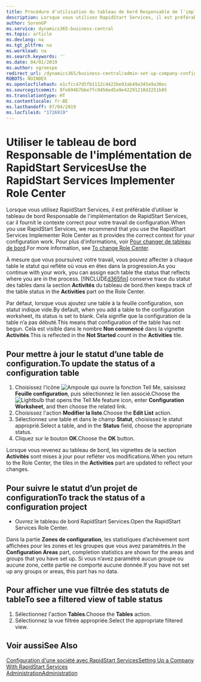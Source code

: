```yaml
---
title: Procédure d'utilisation du tableau de bord Responsable de l'implémentation de RapidStart Services | Microsoft Docs
description: Lorsque vous utilisez RapidStart Services, il est préférable de suivre votre travail et d’utiliser le tableau de bord Responsable de l'implémentation de RapidStart Services, car il fournit le contexte correct pour votre travail de configuration.
author: SorenGP
ms.service: dynamics365-business-central
ms.topic: article
ms.devlang: na
ms.tgt_pltfrm: na
ms.workload: na
ms.search.keywords: ''
ms.date: 04/01/2019
ms.author: sgroespe
redirect_url: /dynamics365/business-central/admin-set-up-company-configuration
ROBOTS: NOINDEX
ms.openlocfilehash: e1cfcc47d5fb1112c4422be93ab49a345e9a30ec
ms.sourcegitcommit: 8fe694b7bbe7fc0456ed5a9e42291218d2251b05
ms.translationtype: HT
ms.contentlocale: fr-BE
ms.lasthandoff: 07/04/2019
ms.locfileid: "1726919"
---
```

# <a name="use-the-rapidstart-services-implementer-role-center"></a><span data-ttu-id="2c00a-103">Utiliser le tableau de bord Responsable de l'implémentation de RapidStart Services</span><span class="sxs-lookup"><span data-stu-id="2c00a-103">Use the RapidStart Services Implementer Role Center</span></span>
<span data-ttu-id="2c00a-104">Lorsque vous utilisez RapidStart Services, il est préférable d’utiliser le tableau de bord Responsable de l'implémentation de RapidStart Services, car il fournit le contexte correct pour votre travail de configuration.</span><span class="sxs-lookup"><span data-stu-id="2c00a-104">When you use RapidStart Services, we recommend that you use the RapidStart Services Implementer Role Center as it provides the correct context for your configuration work.</span></span> <span data-ttu-id="2c00a-105">Pour plus d'informations, voir [Pour changer de tableau de bord](ui-change-basic-settings.md#to-change-role-center).</span><span class="sxs-lookup"><span data-stu-id="2c00a-105">For more information, see [To change Role Center](ui-change-basic-settings.md#to-change-role-center).</span></span>

<span data-ttu-id="2c00a-106">À mesure que vous poursuivez votre travail, vous pouvez affecter à chaque table le statut qui reflète où vous en êtes dans la progression.</span><span class="sxs-lookup"><span data-stu-id="2c00a-106">As you continue with your work, you can assign each table the status that reflects where you are in the process.</span></span> [!INCLUDE[d365fin](includes/d365fin_md.md)] <span data-ttu-id="2c00a-107">conserve trace du statut des tables dans la section **Activités** du tableau de bord.</span><span class="sxs-lookup"><span data-stu-id="2c00a-107">then keeps track of the table status in the **Activities** part on the Role Center.</span></span>  

<span data-ttu-id="2c00a-108">Par défaut, lorsque vous ajoutez une table à la feuille configuration, son statut indique vide.</span><span class="sxs-lookup"><span data-stu-id="2c00a-108">By default, when you add a table to the configuration worksheet, its status is set to blank.</span></span> <span data-ttu-id="2c00a-109">Cela signifie que la configuration de la table n’a pas débuté.</span><span class="sxs-lookup"><span data-stu-id="2c00a-109">This means that configuration of the table has not begun.</span></span> <span data-ttu-id="2c00a-110">Cela est visible dans le nombre **Non commencé** dans la vignette **Activités**.</span><span class="sxs-lookup"><span data-stu-id="2c00a-110">This is reflected in the **Not Started** count in the **Activities** tile.</span></span>  

## <a name="to-update-the-status-of-a-configuration-table"></a><span data-ttu-id="2c00a-111">Pour mettre à jour le statut d’une table de configuration.</span><span class="sxs-lookup"><span data-stu-id="2c00a-111">To update the status of a configuration table</span></span>  
1.  <span data-ttu-id="2c00a-112">Choisissez l'icône ![Ampoule qui ouvre la fonction Tell Me](media/ui-search/search_small.png "Dites-moi ce que vous voulez faire"), saisissez **Feuille configuration**, puis sélectionnez le lien associé.</span><span class="sxs-lookup"><span data-stu-id="2c00a-112">Choose the ![Lightbulb that opens the Tell Me feature](media/ui-search/search_small.png "Tell me what you want to do") icon, enter **Configuration Worksheet**, and then choose the related link.</span></span>  
2.  <span data-ttu-id="2c00a-113">Choisissez l'action **Modifier la liste**.</span><span class="sxs-lookup"><span data-stu-id="2c00a-113">Choose the **Edit List** action.</span></span>  
3.  <span data-ttu-id="2c00a-114">Sélectionnez une table et dans le champ **Statut**, choisissez le statut approprié.</span><span class="sxs-lookup"><span data-stu-id="2c00a-114">Select a table, and in the **Status** field, choose the appropriate status.</span></span>  
4.  <span data-ttu-id="2c00a-115">Cliquez sur le bouton **OK**.</span><span class="sxs-lookup"><span data-stu-id="2c00a-115">Choose the **OK** button.</span></span>  

<span data-ttu-id="2c00a-116">Lorsque vous revenez au tableau de bord, les vignettes de la section **Activités** sont mises à jour pour refléter vos modifications.</span><span class="sxs-lookup"><span data-stu-id="2c00a-116">When you return to the Role Center, the tiles in the **Activities** part are updated to reflect your changes.</span></span>  

## <a name="to-track-the-status-of-a-configuration-project"></a><span data-ttu-id="2c00a-117">Pour suivre le statut d’un projet de configuration</span><span class="sxs-lookup"><span data-stu-id="2c00a-117">To track the status of a configuration project</span></span>  
- <span data-ttu-id="2c00a-118">Ouvrez le tableau de bord RapidStart Services.</span><span class="sxs-lookup"><span data-stu-id="2c00a-118">Open the RapidStart Services Role Center.</span></span>  

<span data-ttu-id="2c00a-119">Dans la partie **Zones de configuration**, les statistiques d’achèvement sont affichées pour les zones et les groupes que vous avez paramétrés.</span><span class="sxs-lookup"><span data-stu-id="2c00a-119">In the **Configuration Areas** part, completion statistics are shown for the areas and groups that you have set up.</span></span> <span data-ttu-id="2c00a-120">Si vous n’avez paramétré aucun groupe ou aucune zone, cette partie ne comporte aucune donnée.</span><span class="sxs-lookup"><span data-stu-id="2c00a-120">If you have not set up any groups or areas, this part has no data.</span></span>  

## <a name="to-see-a-filtered-view-of-table-status"></a><span data-ttu-id="2c00a-121">Pour afficher une vue filtrée des statuts de table</span><span class="sxs-lookup"><span data-stu-id="2c00a-121">To see a filtered view of table status</span></span>  
1. <span data-ttu-id="2c00a-122">Sélectionnez l'action **Tables**.</span><span class="sxs-lookup"><span data-stu-id="2c00a-122">Choose the **Tables** action.</span></span>  
2. <span data-ttu-id="2c00a-123">Sélectionnez la vue filtrée appropriée.</span><span class="sxs-lookup"><span data-stu-id="2c00a-123">Select the appropriate filtered view.</span></span>  

## <a name="see-also"></a><span data-ttu-id="2c00a-124">Voir aussi</span><span class="sxs-lookup"><span data-stu-id="2c00a-124">See Also</span></span>  
[<span data-ttu-id="2c00a-125">Configuration d'une société avec RapidStart Services</span><span class="sxs-lookup"><span data-stu-id="2c00a-125">Setting Up a Company With RapidStart Services</span></span>](admin-set-up-a-company-with-rapidstart.md)  
[<span data-ttu-id="2c00a-126">Administration</span><span class="sxs-lookup"><span data-stu-id="2c00a-126">Administration</span></span>](admin-setup-and-administration.md)
